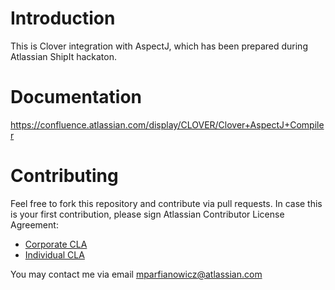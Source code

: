 # Introduction #

This is Clover integration with AspectJ, which has been prepared during Atlassian ShipIt hackaton.

# Documentation #

https://confluence.atlassian.com/display/CLOVER/Clover+AspectJ+Compiler

# Contributing #

Feel free to fork this repository and contribute via pull requests. In case this is your first contribution, please sign Atlassian Contributor License Agreement:

* [Corporate CLA](https://na2.docusign.net/Member/PowerFormSigning.aspx?PowerFormId=e1c17c66-ca4d-4aab-a953-2c231af4a20b)
* [Individual CLA](https://na2.docusign.net/Member/PowerFormSigning.aspx?PowerFormId=3f94fbdc-2fbe-46ac-b14c-5d152700ae5d)



You may contact me via email mparfianowicz@atlassian.com